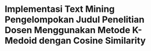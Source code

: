 # Implementasi Text Mining Pengelompokan Judul Penelitian Dosen Menggunakan Metode K-Medoid dengan Cosine Similarity
